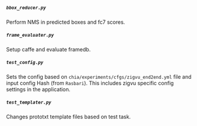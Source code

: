 ##### `bbox_reducer.py`

Perform NMS in predicted boxes and fc7 scores.

##### `frame_evaluater.py`

Setup caffe and evaluate framedb.

##### `test_config.py`

Sets the config based on `chia/experiments/cfgs/zigvu_end2end.yml` file and input config Hash (from `Rasbari`). This includes zigvu specific config settings in the application.

##### `test_templater.py`

Changes prototxt template files based on test task.
